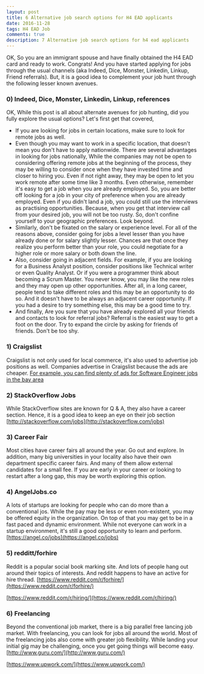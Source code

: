 ```yaml
---
layout: post
title: 6 Alternative job search options for H4 EAD applicants
date: 2016-11-28
tags: H4 EAD Job
comments: true
description: 7 Alternative job search options for h4 ead applicants
---
```

 OK, So you are an immigrant spouse and have finally obtained the H4 EAD card and ready to work. Congrats!
 And you have started applying for jobs through the usual channels (aka Indeed, Dice, Monster, Linkedin, Linkup, Friend referrals).
 But, it is a good idea to complement your job hunt through the following lesser known avenues.

### 0) Indeed, Dice, Monster, Linkedin, Linkup, references
 OK, While this post is all about alternate avenues for job hunting, did you fully explore the usual options?
 Let's first get that covered,

 * If you are looking for jobs in certain locations, make sure to look for remote jobs as well.
 * Even though you may want to work in a specific location, that doesn't mean you don't have to apply nationwide.
	 There are several advantages in looking for jobs nationally,
	 While the companies may not be open to considering offering remote jobs at the beginning of the process,
	 they may be willing to consider once when they have invested time and closer to hiring you.
	 Even if not right away, they may be open to let you work remote after some time like 3 months.
	 Even otherwise, remember it's easy to get a job when you are already employed. So, you are better off looking for
	 a job in your city of preference when you are already employed. Even if you didn't land a job,
	 you could still use the interviews as practising opportunities. Because, when you get that interview call from
	 your desired job, you will not be too rusty. So, don't confine yourself to your geographic preferences. Look beyond.
 * Similarly, don't be fixated on the salary or experience level. For all of the reasons above, consider going for jobs a level lesser than you have already done or for salary slightly lesser.
	 Chances are that once they realize you perform better than your role, you could negotiate for a higher role or more salary or both down the line.
 * Also, consider going in adjacent fields. For example, if you are looking for a Business Analyst position, consider
   positions like Technical writer or even Quality Analyst. Or if you were a programmer think about becoming a Scrum Master.
   You never know, you may like the new roles and they may open up other opportunities. After all, in a long career,
   people tend to take different roles and this may be an opportunity to do so. And it doesn't have to be always an adjacent career opportunity. If you had a desire to try something else,
   this may be a good time to try.
 * And finally, Are you sure that you have already explored all your friends and contacts to look for referral jobs? Referral is the easiest way to get a foot on the door. Try to expand the circle by asking for friends of friends. Don't be too shy.

### 1) Craigslist
 Craigslist is not only used for local commerce, it's also used to advertise job positions as well.
 Companies advertise in Craigslist because the ads are cheaper.
 [For example, you can find plenty of ads for Software Engineer jobs in the bay area](https://sfbay.craigslist.org/search/jjj?query=software&excats=&cat_id=23&cat_id=24&cat_id=48&cat_id=25&cat_id=12&cat_id=100&cat_id=57&cat_id=15&cat_id=129&cat_id=130&cat_id=61&cat_id=26&cat_id=54&cat_id=14&cat_id=47&cat_id=128&cat_id=13&cat_id=28&cat_id=127&cat_id=27&cat_id=49&cat_id=126&cat_id=75&cat_id=131&cat_id=59&cat_id=21&cat_id=50&cat_id=55&cat_id=125&cat_id=52&cat_id=11&cat_id=16&userid=&search_distance=&postal=)

### 2) StackOverflow Jobs
 While StackOverflow sites are known for Q & A, they also have a career section. Hence, it is a good idea to keep an eye on their job section
 [http://stackoverflow.com/jobs](http://stackoverflow.com/jobs)

### 3) Career Fair
 Most cities have career fairs all around the year. Go out and explore. In addition, many big universities in your locality also have their own department specific
 career fairs. And many of them allow external candidates for a small fee. If you are early in your career or looking to restart after a long gap, this may be worth exploring this option.

### 4) AngelJobs.co
 A lots of startups are looking for people who can do more than a conventional jos. While the pay may be less or
 even non-existent, you may be offered equity in the organization. On top of that you may get to be in a fast paced and
 dynamic environment. While not everyone can work in a startup environment, it's still a good opportunity to learn and perform.
 [https://angel.co/jobs](https://angel.co/jobs)

### 5) redditt/forhire
 Reddit is a popular social book marking site. And lots of people hang out around their topics of interests.
 And reddit happens to have an active for hire thread.
 [https://www.reddit.com/r/forhire/](https://www.reddit.com/r/forhire/)

 [https://www.reddit.com/r/hiring/](https://www.reddit.com/r/hiring/)

### 6) Freelancing
 Beyond the conventional job market, there is a big parallel free lancing job market. With freelancing, you can look for
 jobs all around the world. Most of the freelancing jobs also come with greater job flexibility. While landing your
 initial gig may be challenging, once you get going things will become easy.
 [http://www.guru.com/](http://www.guru.com/) 

 [https://www.upwork.com/](https://www.upwork.com/)

